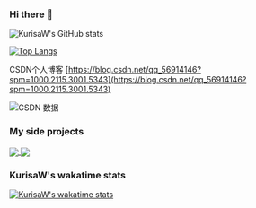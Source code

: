 ### Hi there 👋

<!--
**kurisaW/KurisaW** is a ✨ _special_ ✨ repository because its `README.md` (this file) appears on your GitHub profile.

Here are some ideas to get you started:

- 🔭 I’m currently working on ...
- 🌱 I’m currently learning ...
- 👯 I’m looking to collaborate on ...
- 🤔 I’m looking for help with ...
- 💬 Ask me about ...
- 📫 How to reach me: ...
- 😄 Pronouns: ...
- ⚡ Fun fact: ...
-->
![KurisaW's GitHub stats](https://github-readme-stats.vercel.app/api?username=KurisaW&show_icons=true&theme=default)

[![Top Langs](https://github-readme-stats.vercel.app/api/top-langs/?username=KurisaW&layout=compact)](https://github.com/KurisaW/github-readme-stats)

CSDN个人博客 [https://blog.csdn.net/qq_56914146?spm=1000.2115.3001.5343](https://blog.csdn.net/qq_56914146?spm=1000.2115.3001.5343)

![CSDN 数据](https://stats.justsong.cn/api/csdn?id=qq_56914146)

### My side projects

<a href="https://github.com/KurisaW/Project_hosting">
  <img align="center" src="https://github-readme-stats.vercel.app/api/pin/?username=KurisaW&repo=Project_hosting" />
</a>
<a href="https://github.com/KurisaW/yifang_docs">
  <img align="center" src="https://github-readme-stats.vercel.app/api/pin/?username=KurisaW&repo=yifang_docs" />
</a>

### KurisaW's wakatime stats

[![KurisaW's wakatime stats](https://github-readme-stats.vercel.app/api/wakatime?username=KurisaW)](https://github.com/anuraghazra/github-readme-stats)
